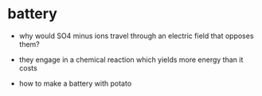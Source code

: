# battery

- why would SO4 minus ions travel through an electric field that opposes them?
- they engage in a chemical reaction which yields more energy than it costs


- how to make a battery with potato
